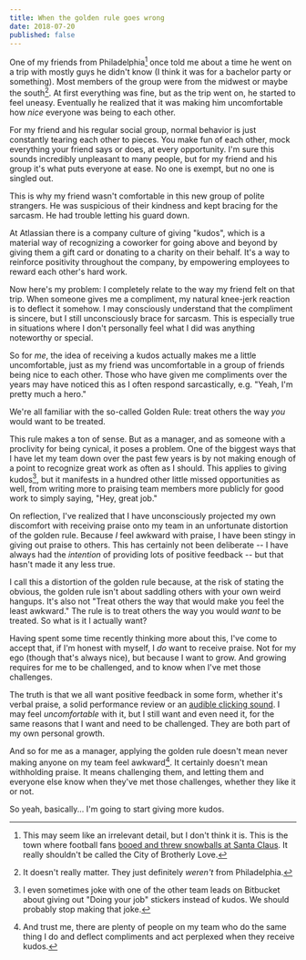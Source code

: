 ```yaml
---
title: When the golden rule goes wrong
date: 2018-07-20
published: false
---
```


One of my friends from Philadelphia[^philadelphia] once told me about a time
he went on a trip with mostly guys he didn't know (I think it was for a
bachelor party or something). Most members of the group were from the midwest
or maybe the south[^maybe-the-south]. At first everything was fine, but as the
trip went on, he started to feel uneasy. Eventually he realized that it was
making him uncomfortable how *nice* everyone was being to each other.

For my friend and his regular social group, normal behavior is just constantly
tearing each other to pieces. You make fun of each other, mock everything your
friend says or does, at every opportunity. I'm sure this sounds incredibly
unpleasant to many people, but for my friend and his group it's what puts
everyone at ease. No one is exempt, but no one is singled out.

This is why my friend wasn't comfortable in this new group of polite
strangers. He was suspicious of their kindness and kept bracing for the
sarcasm. He had trouble letting his guard down.

At Atlassian there is a company culture of giving "kudos", which is a material
way of recognizing a coworker for going above and beyond by giving them a gift
card or donating to a charity on their behalf. It's a way to reinforce
positivity throughout the company, by empowering employees to reward each
other's hard work.

Now here's my problem: I completely relate to the way my friend felt on that
trip. When someone gives me a compliment, my natural knee-jerk reaction is to
deflect it somehow. I may consciously understand that the compliment is
sincere, but I still unconsciously brace for sarcasm. This is especially true
in situations where I don't personally feel what I did was anything noteworthy
or special.

So for *me*, the idea of receiving a kudos actually makes me a little
uncomfortable, just as my friend was uncomfortable in a group of friends being
nice to each other. Those who have given me compliments over the years may
have noticed this as I often respond sarcastically, e.g. "Yeah, I'm pretty
much a hero."

We're all familiar with the so-called Golden Rule: treat others the way *you*
would want to be treated.

This rule makes a ton of sense. But as a manager, and as someone with a
proclivity for being cynical, it poses a problem. One of the biggest ways that
I have let my team down over the past few years is by not making enough of a
point to recognize great work as often as I should. This applies to giving
kudos[^doing-your-job], but it manifests in a hundred other little missed
opportunities as well, from writing more to praising team members more publicly
for good work to simply saying, "Hey, great job."

On reflection, I've realized that I have unconsciously projected my own
discomfort with receiving praise onto my team in an unfortunate distortion of
the golden rule. Because *I* feel awkward with praise, I have been stingy in
giving out praise to others. This has certainly not been deliberate -- I have
always had the _intention_ of providing lots of positive feedback -- but that
hasn't made it any less true.

I call this a distortion of the golden rule because, at the risk of stating the
obvious, the golden rule isn't about saddling others with your own weird
hangups. It's also not "Treat others the way that would make you feel the least
awkward." The rule is to treat others the way you would *want* to be treated.
So what is it I actually want?

Having spent some time recently thinking more about this, I've come to accept
that, if I'm honest with myself, I _do_ want to receive praise. Not for my ego
(though that's always nice), but because I want to grow. And growing requires
for me to be challenged, and to know when I've met those challenges.

The truth is that we all want positive feedback in some form, whether it's
verbal praise, a solid performance review or an [audible clicking sound][1]. I
may feel _uncomfortable_ with it, but I still want and even need it, for the
same reasons that I want and need to be challenged. They are both part of my
own personal growth.

And so for me as a manager, applying the golden rule doesn't mean never making
anyone on my team feel awkward[^awkward]. It certainly doesn't mean withholding
praise. It means challenging them, and letting them and everyone else know when
they've met those challenges, whether they like it or not.

So yeah, basically... I'm going to start giving more kudos.

[^philadelphia]: This may seem like an irrelevant detail, but I don't think it is. This is the town where football fans [booed and threw snowballs at Santa Claus][2]. It really shouldn't be called the City of Brotherly Love.

[^maybe-the-south]: It doesn't really matter. They just definitely *weren't* from Philadelphia.

[^doing-your-job]: I even sometimes joke with one of the other team leads on Bitbucket about giving out "Doing your job" stickers instead of kudos. We should probably stop making that joke.

[^awkward]: And trust me, there are plenty of people on my team who do the same thing I do and deflect compliments and act perplexed when they receive kudos.

[1]: https://www.scientificamerican.com/article/positive-reinforcement-helps-surgeons-learn/
[2]: https://www.snopes.com/fact-check/philadelphia-fans-boo-santa-claus/
